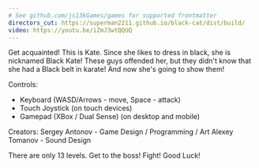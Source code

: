 ```yaml
---
# See github.com/js13kGames/games for supported frontmatter
directors_cut: https://superman2211.github.io/black-cat/dist/build/
video: https://youtu.be/iZmJ3wtQQUQ
---
```

Get acquainted! This is Kate. Since she likes to dress in black, she is nicknamed Black Kate! These guys offended her, but they didn't know that she had a Black belt in karate! And now she's going to show them!

Controls:
- Keyboard (WASD/Arrows - move, Space - attack)
- Touch Joystick (on touch devices)
- Gamepad (XBox / Dual Sense) (on desktop and mobile)

Creators:
Sergey Antonov - Game Design / Programming / Art
Alexey Tomanov - Sound Design

There are only 13 levels. Get to the boss!
Fight! Good Luck!